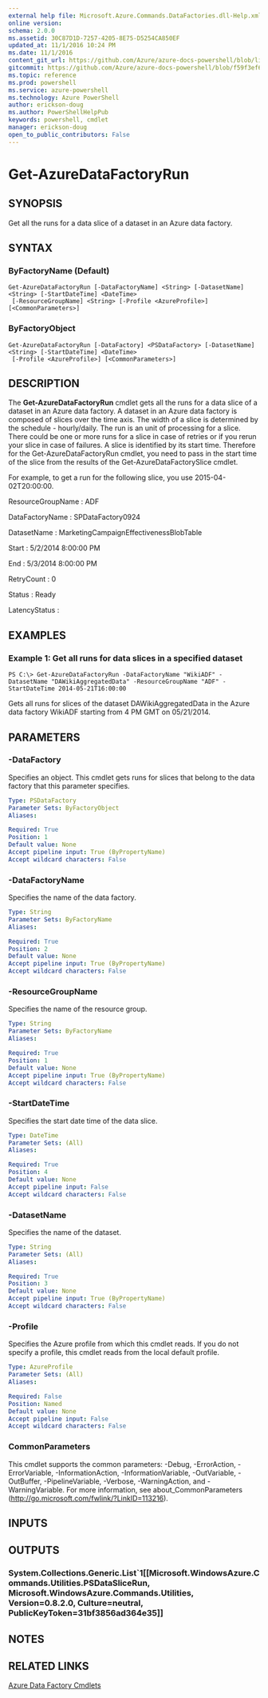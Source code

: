 ```yaml
---
external help file: Microsoft.Azure.Commands.DataFactories.dll-Help.xml
online version: 
schema: 2.0.0
ms.assetid: 30C87D1D-7257-4205-8E75-D5254CA850EF
updated_at: 11/1/2016 10:24 PM
ms.date: 11/1/2016
content_git_url: https://github.com/Azure/azure-docs-powershell/blob/live/azureps-cmdlets-docs/ResourceManager/AzureRM.DataFactories/v0.9.8/Get-AzureDataFactoryRun.md
gitcommit: https://github.com/Azure/azure-docs-powershell/blob/f59f3ef60bc592383812213e69fd77ba950759ed/azureps-cmdlets-docs/ResourceManager/AzureRM.DataFactories/v0.9.8/Get-AzureDataFactoryRun.md
ms.topic: reference
ms.prod: powershell
ms.service: azure-powershell
ms.technology: Azure PowerShell
author: erickson-doug
ms.author: PowerShellHelpPub
keywords: powershell, cmdlet
manager: erickson-doug
open_to_public_contributors: False
---
```


# Get-AzureDataFactoryRun

## SYNOPSIS
Get all the runs for a data slice of a dataset in an Azure data factory.

## SYNTAX

### ByFactoryName (Default)
```
Get-AzureDataFactoryRun [-DataFactoryName] <String> [-DatasetName] <String> [-StartDateTime] <DateTime>
 [-ResourceGroupName] <String> [-Profile <AzureProfile>] [<CommonParameters>]
```

### ByFactoryObject
```
Get-AzureDataFactoryRun [-DataFactory] <PSDataFactory> [-DatasetName] <String> [-StartDateTime] <DateTime>
 [-Profile <AzureProfile>] [<CommonParameters>]
```

## DESCRIPTION
The **Get-AzureDataFactoryRun** cmdlet gets all the runs for a data slice of a dataset in an Azure  data factory. 
A dataset in an Azure data factory is composed of slices over the time axis.
The width of a slice is determined by the schedule - hourly/daily.
The run is an unit of processing for a slice.
There could be one or more runs for a slice in case of retries or if you rerun your slice in case of failures.
A slice is identified by its start time.
Therefore for the Get-AzureDataFactoryRun cmdlet, you need to pass in the start time of the slice from the results of the Get-AzureDataFactorySlice cmdlet.

For example, to get a run for the following slice, you use 2015-04-02T20:00:00.

ResourceGroupName  : ADF

DataFactoryName : SPDataFactory0924

DatasetName : MarketingCampaignEffectivenessBlobTable

Start : 5/2/2014 8:00:00 PM

End : 5/3/2014 8:00:00 PM

RetryCount : 0

Status : Ready

LatencyStatus :

## EXAMPLES

### Example 1: Get all runs for data slices in a specified dataset
```
PS C:\> Get-AzureDataFactoryRun -DataFactoryName "WikiADF" -DatasetName "DAWikiAggregatedData" -ResourceGroupName "ADF" -StartDateTime 2014-05-21T16:00:00
```

Gets all runs for slices of the dataset DAWikiAggregatedData in the Azure data factory WikiADF starting from 4 PM GMT on 05/21/2014.

## PARAMETERS

### -DataFactory
Specifies an object.
This cmdlet gets runs for slices that belong to the data factory that this parameter specifies.

```yaml
Type: PSDataFactory
Parameter Sets: ByFactoryObject
Aliases: 

Required: True
Position: 1
Default value: None
Accept pipeline input: True (ByPropertyName)
Accept wildcard characters: False
```

### -DataFactoryName
Specifies the name of the data factory.

```yaml
Type: String
Parameter Sets: ByFactoryName
Aliases: 

Required: True
Position: 2
Default value: None
Accept pipeline input: True (ByPropertyName)
Accept wildcard characters: False
```

### -ResourceGroupName
Specifies the name of the resource group.

```yaml
Type: String
Parameter Sets: ByFactoryName
Aliases: 

Required: True
Position: 1
Default value: None
Accept pipeline input: True (ByPropertyName)
Accept wildcard characters: False
```

### -StartDateTime
Specifies the start date time of the data slice.

```yaml
Type: DateTime
Parameter Sets: (All)
Aliases: 

Required: True
Position: 4
Default value: None
Accept pipeline input: False
Accept wildcard characters: False
```

### -DatasetName
Specifies the name of the dataset.

```yaml
Type: String
Parameter Sets: (All)
Aliases: 

Required: True
Position: 3
Default value: None
Accept pipeline input: True (ByPropertyName)
Accept wildcard characters: False
```

### -Profile
Specifies the Azure profile from which this cmdlet reads.
If you do not specify a profile, this cmdlet reads from the local default profile.

```yaml
Type: AzureProfile
Parameter Sets: (All)
Aliases: 

Required: False
Position: Named
Default value: None
Accept pipeline input: False
Accept wildcard characters: False
```

### CommonParameters
This cmdlet supports the common parameters: -Debug, -ErrorAction, -ErrorVariable, -InformationAction, -InformationVariable, -OutVariable, -OutBuffer, -PipelineVariable, -Verbose, -WarningAction, and -WarningVariable. For more information, see about_CommonParameters (http://go.microsoft.com/fwlink/?LinkID=113216).

## INPUTS

## OUTPUTS

### System.Collections.Generic.List`1[[Microsoft.WindowsAzure.Commands.Utilities.PSDataSliceRun, Microsoft.WindowsAzure.Commands.Utilities, Version=0.8.2.0, Culture=neutral, PublicKeyToken=31bf3856ad364e35]]

## NOTES

## RELATED LINKS

[Azure Data Factory Cmdlets](xref:ResourceManager/AzureRM.DataFactories/v0.9.8/AzureRM.DataFactories.md)


